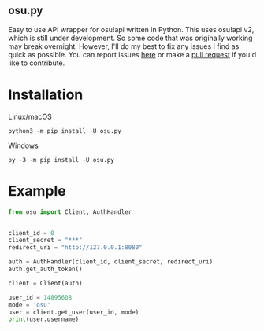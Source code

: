 osu.py
-------

Easy to use API wrapper for osu!api written in Python. This uses osu!api v2, which is still under development. So some code that was originally working may break overnight. However, I'll do my best to fix any issues I find as quick as possible. You can report issues [here](https://github.com/Sheepposu/osu.py/issues) or make a [pull request](https://github.com/Sheepposu/osu.py/pulls) if you'd like to contribute.

# Installation
Linux/macOS
```commandline
python3 -m pip install -U osu.py
```
Windows
```commandline
py -3 -m pip install -U osu.py
```

# Example
```Python
from osu import Client, AuthHandler


client_id = 0
client_secret = "***"
redirect_uri = "http://127.0.0.1:8080"

auth = AuthHandler(client_id, client_secret, redirect_uri)
auth.get_auth_token()

client = Client(auth)

user_id = 14895608
mode = 'osu'
user = client.get_user(user_id, mode)
print(user.username)
```
